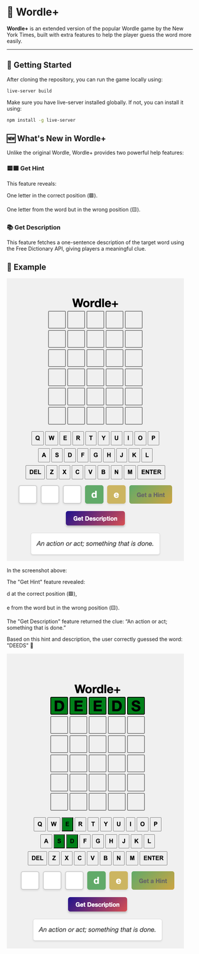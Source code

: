 # 🧩 Wordle+

**Wordle+** is an extended version of the popular Wordle game by the New York Times, built with extra features to help the player guess the word more easily.

---

## 🚀 Getting Started

After cloning the repository, you can run the game locally using:

```bash
live-server build
```

Make sure you have live-server installed globally. If not, you can install it using:
```bash
npm install -g live-server

```

## 🆕 What's New in Wordle+
Unlike the original Wordle, Wordle+ provides two powerful help features:

### 🟨🟩 Get Hint
This feature reveals:

One letter in the correct position (🟩).

One letter from the word but in the wrong position (🟨).

### 📚 Get Description
This feature fetches a one-sentence description of the target word using the Free Dictionary API, giving players a meaningful clue.

## 📸 Example


![Wordle+ Example](./example.png)


In the screenshot above:

The "Get Hint" feature revealed:

d at the correct position (🟩),

e from the word but in the wrong position (🟨).

The "Get Description" feature returned the clue:
“An action or act; something that is done.”

Based on this hint and description, the user correctly guessed the word: "DEEDS" 🎉

![Wordle+ Example](./example2.png)

